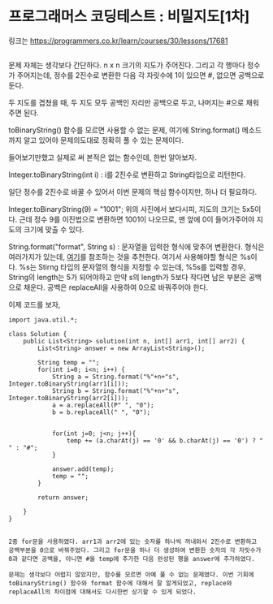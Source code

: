 # 프로그래머스 코딩테스트 : 비밀지도[1차]

링크는 https://programmers.co.kr/learn/courses/30/lessons/17681

<img href="http://t1.kakaocdn.net/welcome2018/secret8.png">

문제 자체는 생각보다 간단하다. n x n 크기의 지도가 주어진다. 그리고 각 행마다 정수가 주어지는데, 정수를 2진수로 변환한 다음 각 자릿수에 1이 있으면 #, 없으면 공백으로 둔다.

두 지도를 겹쳤을 때, 두 지도 모두 공백인 자리만 공백으로 두고, 나머지는 #으로 채워주면 된다.

toBinaryString() 함수를 모르면 사용할 수 없는 문제, 여기에 String.format() 메소드까지 알고 있어야 문제의도대로 정확히 풀 수 있는 문제이다.

들어보기만했고 실제로 써 본적은 없는 함수인데, 한번 알아보자.

Integer.toBinaryString(int i) : i를 2진수로 변환하고 String타입으로 리턴한다.

일단 정수를 2진수로 바꿀 수 있어서 이번 문제의 핵심 함수이지만, 하나 더 필요하다.

Integer.toBinaryString(9) = "1001";
위의 사진에서 보다시피, 지도의 크기는 5x5이다. 근데 정수 9를 이진법으로 변환하면 1001이 나오므로, 맨 앞에 0이 들어가주어야 지도의 크기에 맞출 수 있다.

String.format("format", String s) : 문자열을 입력한 형식에 맞추어 변환한다. 형식은 여러가지가 있는데, [여기](https://blog.jiniworld.me/68)를 참조하는 것을 추천한다. 여기서 사용해야할 형식은 %s이다. %s는 Stirng 타입의 문자열의 형식을 지정할 수 있는데, %5s를 입력할 경우, String의 length는 5가 되어야하고 만약 s의 length가 5보다 작다면 남은 부분은 공백으로 채운다. 공백은 replaceAll을 사용하여 0으로 바꿔주어야 한다.

이제 코드를 보자,

    import java.util.*;

    class Solution {
        public List<String> solution(int n, int[] arr1, int[] arr2) {
            List<String> answer = new ArrayList<String>();

            String temp = "";
            for(int i=0; i<n; i++) {
                String a = String.format("%"+n+"s", Integer.toBinaryString(arr1[i]));
                String b = String.format("%"+n+"s", Integer.toBinaryString(arr2[i]));
                a = a.replaceAll(P" ", "0");
                b = b.replaceAll(" ", "0");


                for(int j=0; j<n; j++){
                    temp += (a.charAt(j) == '0' && b.charAt(j) == '0') ? " " : "#";
                }

                answer.add(temp);
                temp = "";
            }

            return answer;

        }
    }


    2중 for문을 사용하였다. arr1과 arr2에 있는 숫자를 하나씩 꺼내와서 2진수로 변환하고 공백부분을 0으로 바꿔주었다. 그리고 for문을 하나 더 생성하여 변환한 숫자의 각 자릿수가 0과 같다면 공백을, 아니면 #을 temp에 추가한 다음 완성된 행을 answer에 추가하였다.

    문제는 생각보다 어렵지 않았지만, 함수를 모르면 아예 풀 수 없는 문제였다. 이번 기회에 toBinaryString() 함수와 format 함수에 대해서 잘 알게되었고, replace와 replaceAll의 차이점에 대해서도 다시한번 상기할 수 있게 되었다.
